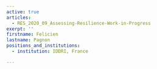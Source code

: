 ```yaml
---
active: true
articles:
  - RES_2020_09_Assessing-Resilience-Work-in-Progress
exerpt: ''
firstname: Felicien
lastname: Pagnon
positions_and_institutions:
  - institution: IDDRI, France

---
```

